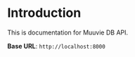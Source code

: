 # Introduction

This is documentation for Muuvie DB API.

<aside>
    <strong>Base URL</strong>: <code>http://localhost:8000</code>
</aside>




